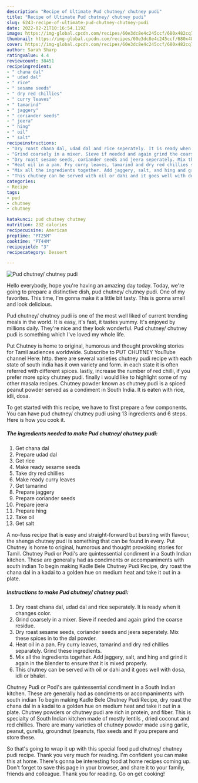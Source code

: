 ```yaml
---
description: "Recipe of Ultimate Pud chutney/ chutney pudi"
title: "Recipe of Ultimate Pud chutney/ chutney pudi"
slug: 6243-recipe-of-ultimate-pud-chutney-chutney-pudi
date: 2022-02-21T10:16:54.119Z
image: https://img-global.cpcdn.com/recipes/60e3dc8e4c245ccf/680x482cq70/pud-chutney-chutney-pudi-recipe-main-photo.jpg
thumbnail: https://img-global.cpcdn.com/recipes/60e3dc8e4c245ccf/680x482cq70/pud-chutney-chutney-pudi-recipe-main-photo.jpg
cover: https://img-global.cpcdn.com/recipes/60e3dc8e4c245ccf/680x482cq70/pud-chutney-chutney-pudi-recipe-main-photo.jpg
author: Sarah Sharp
ratingvalue: 4.4
reviewcount: 38451
recipeingredient:
- " chana dal"
- " udad dal"
- " rice"
- " sesame seeds"
- " dry red chillies"
- " curry leaves"
- " tamarind"
- " jaggery"
- " coriander seeds"
- " jeera"
- " hing"
- " oil"
- " salt"
recipeinstructions:
- "Dry roast chana dal, udad dal and rice seperately. It is ready when it changes color."
- "Grind coarsely in a mixer. Sieve if needed and again grind the coarse residue."
- "Dry roast sesame seeds, coriander seeds and jeera seperately. Mix these spices in to the dal powder."
- "Heat oil in a pan. Fry curry leaves, tamarind and dry red chillies separately. Grind these ingredients."
- "Mix all the ingredients together. Add jaggery, salt, and hing and grind it again in the blender to ensure that it is mixed properly."
- "This chutney can be served with oil or dahi and it goes well with dosa, idli or bhakri."
categories:
- Recipe
tags:
- pud
- chutney
- chutney

katakunci: pud chutney chutney 
nutrition: 232 calories
recipecuisine: American
preptime: "PT25M"
cooktime: "PT44M"
recipeyield: "3"
recipecategory: Dessert

---
```



![Pud chutney/ chutney pudi](https://img-global.cpcdn.com/recipes/60e3dc8e4c245ccf/680x482cq70/pud-chutney-chutney-pudi-recipe-main-photo.jpg)

Hello everybody, hope you're having an amazing day today. Today, we're going to prepare a distinctive dish, pud chutney/ chutney pudi. One of my favorites. This time, I'm gonna make it a little bit tasty. This is gonna smell and look delicious.

Pud chutney/ chutney pudi is one of the most well liked of current trending meals in the world. It is easy, it's fast, it tastes yummy. It's enjoyed by millions daily. They're nice and they look wonderful. Pud chutney/ chutney pudi is something which I've loved my whole life.

Put Chutney is home to original, humorous and thought provoking stories for Tamil audiences worldwide. Subscribe to PUT CHUTNEY YouTube channel Here: http. there are several varieties chutney pudi recipe with each state of south india has it own variety and form. in each state it is often referred with different spices. lastly, increase the number of red chilli, if you prefer more spicy chutney pudi. finally i would like to highlight some of my other masala recipes. Chutney powder known as chutney pudi is a spiced peanut powder served as a condiment in South India. It is eaten with rice, idli, dosa.


To get started with this recipe, we have to first prepare a few components. You can have pud chutney/ chutney pudi using 13 ingredients and 6 steps. Here is how you cook it.

<!--inarticleads1-->

##### The ingredients needed to make Pud chutney/ chutney pudi:

1. Get  chana dal
1. Prepare  udad dal
1. Get  rice
1. Make ready  sesame seeds
1. Take  dry red chillies
1. Make ready  curry leaves
1. Get  tamarind
1. Prepare  jaggery
1. Prepare  coriander seeds
1. Prepare  jeera
1. Prepare  hing
1. Take  oil
1. Get  salt


A no-fuss recipe that is easy and straight-forward but bursting with flavour, the shenga chutney pudi is something that can be found in every. Put Chutney is home to original, humorous and thought provoking stories for Tamil. Chutney Pudi or Podi&#39;s are quintessential condiment in a South Indian kitchen. These are generally had as condiments or accompaniments with south indian To begin making Kadle Bele Chutney Pudi Recipe, dry roast the chana dal in a kadai to a golden hue on medium heat and take it out in a plate. 

<!--inarticleads2-->

##### Instructions to make Pud chutney/ chutney pudi:

1. Dry roast chana dal, udad dal and rice seperately. It is ready when it changes color.
1. Grind coarsely in a mixer. Sieve if needed and again grind the coarse residue.
1. Dry roast sesame seeds, coriander seeds and jeera seperately. Mix these spices in to the dal powder.
1. Heat oil in a pan. Fry curry leaves, tamarind and dry red chillies separately. Grind these ingredients.
1. Mix all the ingredients together. Add jaggery, salt, and hing and grind it again in the blender to ensure that it is mixed properly.
1. This chutney can be served with oil or dahi and it goes well with dosa, idli or bhakri.


Chutney Pudi or Podi&#39;s are quintessential condiment in a South Indian kitchen. These are generally had as condiments or accompaniments with south indian To begin making Kadle Bele Chutney Pudi Recipe, dry roast the chana dal in a kadai to a golden hue on medium heat and take it out in a plate. Chutney powders or chutney pudi are rich in protein, and fiber. This is specialty of South Indian kitchen made of mostly lentils , dried coconut and red chillies. There are many varieties of chutney powder made using garlic, peanut, gurellu, groundnut /peanuts, flax seeds and If you prepare and store these. 

So that's going to wrap it up with this special food pud chutney/ chutney pudi recipe. Thank you very much for reading. I'm confident you can make this at home. There's gonna be interesting food at home recipes coming up. Don't forget to save this page in your browser, and share it to your family, friends and colleague. Thank you for reading. Go on get cooking!
